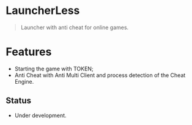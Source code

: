 # LauncherLess
> Launcher with anti cheat for online games.

# Features
* Starting the game with TOKEN;
* Anti Cheat with Anti Multi Client and process detection of the Cheat Engine.

## Status

* Under development.
